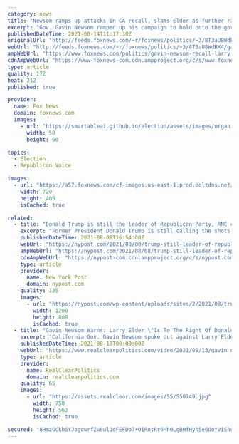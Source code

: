 ```yaml
---
category: news
title: "Newsom ramps up attacks in CA recall, slams Elder as further right than Trump"
excerpt: "Gov. Gavin Newsom ramped up his campaign to hold onto the governorship, slamming Republican opponent Larry Elder as more right-wing than former President Donald Trump."
publishedDateTime: 2021-08-14T11:17:30Z
originalUrl: "http://feeds.foxnews.com/~r/foxnews/politics/~3/8T3aU8WdBX4/gavin-newsom-recall-larry-elder-more-right-trump"
webUrl: "http://feeds.foxnews.com/~r/foxnews/politics/~3/8T3aU8WdBX4/gavin-newsom-recall-larry-elder-more-right-trump"
ampWebUrl: "https://www.foxnews.com/politics/gavin-newsom-recall-larry-elder-more-right-trump.amp"
cdnAmpWebUrl: "https://www-foxnews-com.cdn.ampproject.org/c/s/www.foxnews.com/politics/gavin-newsom-recall-larry-elder-more-right-trump.amp"
type: article
quality: 172
heat: 212
published: true

provider:
  name: Fox News
  domain: foxnews.com
  images:
    - url: "https://smartableai.github.io/election/assets/images/organizations/foxnews.com-50x50.jpg"
      width: 50
      height: 50

topics:
  - Election
  - Republican Voice

images:
  - url: "https://a57.foxnews.com/cf-images.us-east-1.prod.boltdns.net/v1/static/694940094001/0383e2e6-abd7-41e7-82b4-dc923634fc6e/1cbd1666-3884-4b74-bfd1-4a05cf64a2f3/1280x720/match/720/405/image.jpg?ve=1&tl=1"
    width: 720
    height: 405
    isCached: true

related:
  - title: "Donald Trump is still the leader of Republican Party, RNC chair says"
    excerpt: "Former President Donald Trump is still calling the shots for the GOP, as is evident by his more than $100 million war chest, a party honcho said Sunday."
    publishedDateTime: 2021-08-08T16:54:00Z
    webUrl: "https://nypost.com/2021/08/08/trump-still-leader-of-republican-party-rnc-chair-ronna-mcdaniel/"
    ampWebUrl: "https://nypost.com/2021/08/08/trump-still-leader-of-republican-party-rnc-chair-ronna-mcdaniel/amp/"
    cdnAmpWebUrl: "https://nypost-com.cdn.ampproject.org/c/s/nypost.com/2021/08/08/trump-still-leader-of-republican-party-rnc-chair-ronna-mcdaniel/amp/"
    type: article
    provider:
      name: New York Post
      domain: nypost.com
    quality: 135
    images:
      - url: "https://nypost.com/wp-content/uploads/sites/2/2021/08/trump-rally-053.jpg?quality=90&strip=all&w=1200"
        width: 1200
        height: 800
        isCached: true
  - title: "Gavin Newsom Warns: Larry Elder \"Is To The Right Of Donald Trump\""
    excerpt: "California Gov. Gavin Newsom spoke out against Larry Elder, the leading Republican candidate running to replace him in the upcoming recall election, during a press conference Friday in S.F."
    publishedDateTime: 2021-08-13T00:00:00Z
    webUrl: "https://www.realclearpolitics.com/video/2021/08/13/gavin_newsom_warns_larry_elder_is_to_the_right_of_donald_trump.html?jwsource=cl"
    type: article
    provider:
      name: RealClearPolitics
      domain: realclearpolitics.com
    quality: 65
    images:
      - url: "https://assets.realclear.com/images/55/550749.jpg"
        width: 750
        height: 562
        isCached: true

secured: "8HmzGCkbSYJogcwrfZw8ulJqFEFDp7+OiRotRr6Hh0LqBHfHyh5e6OoYViShu+XhRAdZc0HiTe1aPGaX20N1HSbdZ1TcyzTxK1u8kLwScoyqfKBiBDfVQM62oNDRd2Ad2Z04giE0cDj1GSPJLuCFyP9Vj4QDcOGF80Gozk2+h4MMKIkFSzeEqWKXb1yX0jKHpEvjg9lKTl9YDEhTfwUZxxVKMW8ENpy4j/yT/CAhvh2ZAt1Om3jzVTdiQLa/KjA5s7NHAcj0JW3C3Z+m88zH8PfuzN7RJjtKR1b0+KTkPZX16UihFk+LNqphNFnUIULQFPAqVxdss7BSyXraLHe3e202Qc2cbak7LhtzH3cBHaw=;dC3dFjXNPgeQoVublDJzKQ=="
---
```


